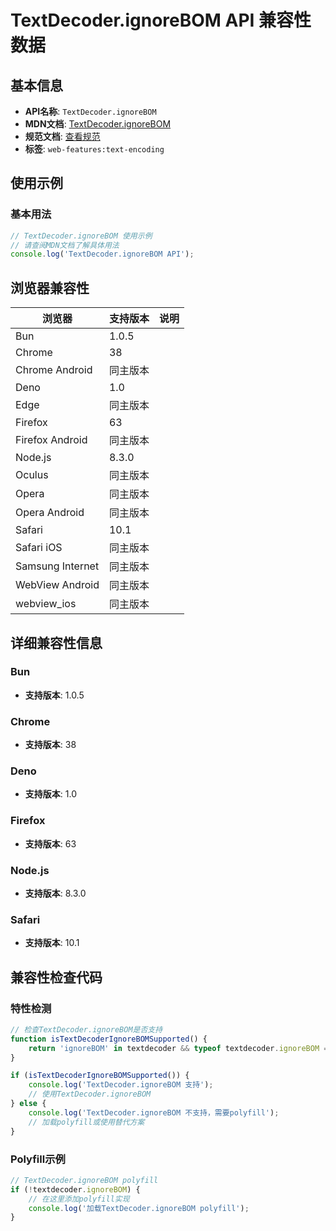 # TextDecoder.ignoreBOM API 兼容性数据

## 基本信息

- **API名称**: `TextDecoder.ignoreBOM`
- **MDN文档**: [TextDecoder.ignoreBOM](https://developer.mozilla.org/docs/Web/API/TextDecoder/ignoreBOM)
- **规范文档**: [查看规范](https://encoding.spec.whatwg.org/#ref-for-dom-textdecoder-ignorebom①)
- **标签**: `web-features:text-encoding`

## 使用示例

### 基本用法

```javascript
// TextDecoder.ignoreBOM 使用示例
// 请查阅MDN文档了解具体用法
console.log('TextDecoder.ignoreBOM API');
```

## 浏览器兼容性

| 浏览器 | 支持版本 | 说明 |
|--------|----------|------|
| Bun | 1.0.5 |  |
| Chrome | 38 |  |
| Chrome Android | 同主版本 |  |
| Deno | 1.0 |  |
| Edge | 同主版本 |  |
| Firefox | 63 |  |
| Firefox Android | 同主版本 |  |
| Node.js | 8.3.0 |  |
| Oculus | 同主版本 |  |
| Opera | 同主版本 |  |
| Opera Android | 同主版本 |  |
| Safari | 10.1 |  |
| Safari iOS | 同主版本 |  |
| Samsung Internet | 同主版本 |  |
| WebView Android | 同主版本 |  |
| webview_ios | 同主版本 |  |

## 详细兼容性信息

### Bun

- **支持版本**: 1.0.5

### Chrome

- **支持版本**: 38

### Deno

- **支持版本**: 1.0

### Firefox

- **支持版本**: 63

### Node.js

- **支持版本**: 8.3.0

### Safari

- **支持版本**: 10.1

## 兼容性检查代码

### 特性检测

```javascript
// 检查TextDecoder.ignoreBOM是否支持
function isTextDecoderIgnoreBOMSupported() {
    return 'ignoreBOM' in textdecoder && typeof textdecoder.ignoreBOM === 'function';
}

if (isTextDecoderIgnoreBOMSupported()) {
    console.log('TextDecoder.ignoreBOM 支持');
    // 使用TextDecoder.ignoreBOM
} else {
    console.log('TextDecoder.ignoreBOM 不支持，需要polyfill');
    // 加载polyfill或使用替代方案
}
```

### Polyfill示例

```javascript
// TextDecoder.ignoreBOM polyfill
if (!textdecoder.ignoreBOM) {
    // 在这里添加polyfill实现
    console.log('加载TextDecoder.ignoreBOM polyfill');
}
```

